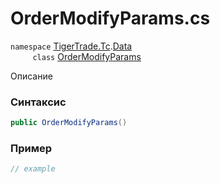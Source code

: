 
# OrderModifyParams.cs
`namespace` [TigerTrade.Tc](../../../../TigerTrade.Tc.md).[Data](../../../../TigerTrade.Tc/Data.md)  
&nbsp;&nbsp;&nbsp;&nbsp;&nbsp;&nbsp;&nbsp;&nbsp;&nbsp;`class` [OrderModifyParams](../../OrderModifyParams.cs.md)

Описание

### Синтаксис
```csharp
public OrderModifyParams()
```


### Пример  
```csharp
// example
```
                    
                    